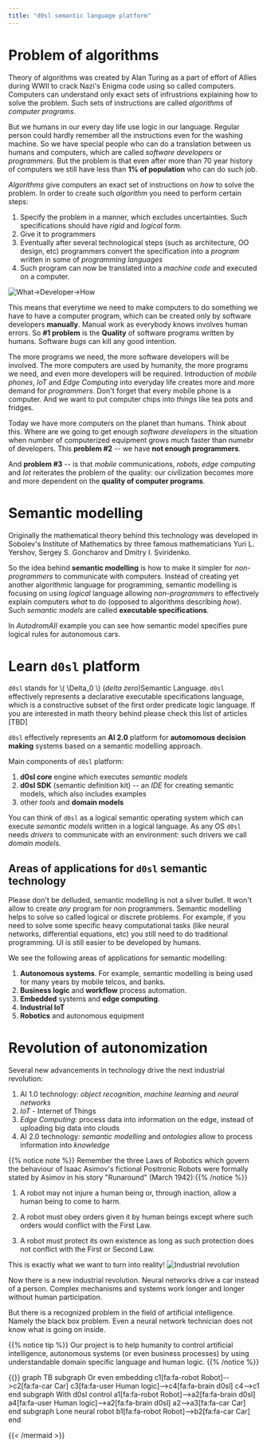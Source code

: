```yaml
---
title: "d0sl semantic language platform"
---
```

# Problem of algorithms
Theory of algorithms was created by Alan Turing as a part of effort of Allies during WWII to crack Nazi's Enigma code using so called computers. Computers can understand only exact sets of infrustrions explaining how to solve the problem. Such sets of instructions are called _algorithms_ of _computer programs_. 

But we humans in our every day life use logic in our language. Regular person could hardly remember all the  instructions even for the washing machine. So we have special people who can do a translation between us humans and computers, which are called _software developers_ or _programmers_. But the problem is that even after more than 70 year history of computers we still have less than **1% of population** who can do such job.

_Algorithms_ give computers an exact set of instructions on _how_ to solve the problem. In order to create such _algorithm_ you need to perform certain steps:

1. Specify the problem in a manner, which excludes uncertainties. Such specifications should have _rigid_ and _logical_ form.
2. Give it to programmers 
3. Eventually after several technological steps (such as architecture, OO design, etc) programmers convert the specification into a _program_ written in some of _programming languages_ 
4. Such program can now be translated into a _machine code_ and executed on a computer.


![What->Developer->How](/images/specs-dev-code.png)

This means that everytime we need to make computers to do something we have to have a computer program, which can be created only by software developers **manually**. Manual work as everybody knows involves human errors. So **#1 problem** is the **Quality** of software programs written by humans. Software _bugs_ can kill any good intention.

The more programs we need, the more software developers will be involved. The more computers are used by humanity, the more programs we need, and even more developers will be required. Introduction of _mobile phones_, _IoT_ and _Edge Computing_ into everyday life creates more and more demand for _programmers_. Don't forget that every mobile phone is a computer. And we want to put computer chips into _things_ like tea pots and fridges. 

Today we have more computers on the planet than humans. Think about this. Where are we going to get enough _software developers_ in the situation when number of computerized equipment grows much faster than numebr of developers. This **problem #2** -- we have **not enough programmers**.

And **problem #3** -- is that _mobile_ communications, _robots_, _edge computing_ and _Iot_ reiterates the problem of the quality: our civilization becomes more and more dependent on the **quality of computer programs**.

# Semantic modelling
Originally the mathematical theory behind this technology was developed in Sobolev's Institute of Mathematics by three famous  mathematicians Yuri L. Yershov, Sergey S. Goncharov and Dmitry I. Sviridenko. 

So the idea behind **semantic modelling** is how to make it simpler for _non-programmers_ to communicate with computers. Instead of creating yet another algorithmic language for programming, semantic modelling is focusing on using _logical_ language allowing _non-programmers_ to effectively explain computers _what_ to do (opposed to algorithms describing _how_). Such _semantic models_ are called **executable specifications**.

In _AutodromAII_ example you can see how semantic model specifies pure logical rules for autonomous cars. 

# Learn `d0sl` platform

`d0sl` stands for \\( \Delta_0 \\) (_delta zero_)Semantiс Language. `d0sl` effectively represents a declarative executable specifications language, which is a constructive subset of the first order predicate logic language. If you are interested in math theory behind please check this list of articles [TBD]

`d0sl` effectively represents an **AI 2.0** platform for **automomous decision making** systems based on a semantic modelling approach.

Main components of `d0sl` platform:

1. **d0sl core** engine which executes _semantic models_
2. **d0sl SDK** (semantic definition kit) -- an _IDE_ for creating semantic models, which also includes examples
3. other _tools_ and **domain models**

You can think of `d0sl` as a logical semantic operating system which can execute _semantic models_ written in a logical language. As any OS `d0sl` needs _drivers_ to communicate with an environment: such drivers we call _domain models_.

## Areas of applications for `d0sl` semantiс technology

Please don't be delluded, semantic modelling is not a silver bullet. It won't allow to create _any_ program for non programmers. Semantic modelling helps to solve so called logical or discrete problems. For example, if you need to solve some specific heavy computational tasks (like neural networks, differential equations, etc)  you still need to do traditional programming. UI is still easier to be developed by humans. 

We see the following areas of applications for semantic modelling:

1. **Autonomous systems**. For example, semantic modelling is being used for many years by mobile telcos, and banks. 
2. **Business logic** and **workflow** process automation.
3. **Embedded** systems and **edge computing**.
4. **Industrial IoT**
5. **Robotics** and autonomous equipment


# Revolution of autonomization

Several new advancements in technology drive the next industrial revolution:
1. AI 1.0 technology: _object recognition_, _machine learning_ and _neural networks_
1. _IoT_  - Internet of Things
1. _Edge Computing_: process data into information on the edge, instead of uploading big data into clouds
1. AI 2.0 technology: _semantic modelling_ and _ontologies_ allow to process information into _knowledge_

{{% notice note %}}
Remember the three Laws of Robotics which govern the behaviour of Isaac Asimov's fictional Positronic Robots were formally stated by Asimov in his story "Runaround" (March 1942):{{% /notice %}}

1. A robot may not injure a human being or, through inaction, allow a human being to come to harm.

2. A robot must obey orders given it by human beings except where such orders would conflict with the First Law.

3. A robot must protect its own existence as long as such protection does not conflict with the First or Second Law.

This is exactly what we want to turn into reality!
![Industrial revolution](/images/industrial-revolution.png)

Now there is a new industrial revolution. Neural networks drive a car instead of a person. Complex mechanisms and systems work longer and longer without human participation.

But there is a recognized problem in the field of artificial intelligence. Namely the black box problem. Even a neural network technician does not know what is going on inside.

{{% notice tip %}}
Our project is to help humanity to control artificial intelligence, autonomous systems (or even business processes) by using understandable domain specific language and human logic.
{{% /notice %}}

{{<mermaid align="left">}}
graph TB
    subgraph Or even embedding
    c1[fa:fa-robot Robot]-->c2[fa:fa-car Car]
    c3[fa:fa-user Human logic]-->c4[fa:fa-brain d0sl]
    c4-->c1
    end
    subgraph With d0sl control
    a1[fa:fa-robot Robot]-->a2[fa:fa-brain d0sl]
    a4[fa:fa-user Human logic]-->a2[fa:fa-brain d0sl]
    a2-->a3[fa:fa-car Car]
    end
    subgraph Lone neural robot
    b1[fa:fa-robot Robot]-->b2[fa:fa-car Car]
    end

{{< /mermaid >}}